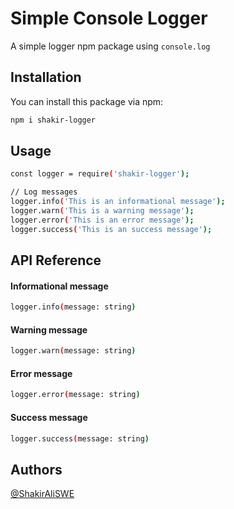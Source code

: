 # Simple Console Logger

A simple logger npm package using `console.log`

## Installation

You can install this package via npm:

```bash
npm i shakir-logger
```

## Usage

```bash
const logger = require('shakir-logger');

// Log messages
logger.info('This is an informational message');
logger.warn('This is a warning message');
logger.error('This is an error message');
logger.success('This is an success message');
```

## API Reference

#### Informational message

```bash
logger.info(message: string)
```

#### Warning message

```bash
logger.warn(message: string)
```

#### Error message

```bash
logger.error(message: string)
```

#### Success message

```bash
logger.success(message: string)
```

## Authors
[@ShakirAliSWE](https://www.github.com/ShakirAliSWE)
